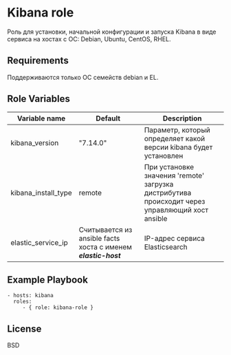 Kibana role
=========

Роль для установки, начальной конфигурации и запуска Kibana в виде сервиса на хостах с ОС: Debian, Ubuntu, CentOS, RHEL.

Requirements
------------

Поддерживаются только ОС семейств debian и EL.

Role Variables
--------------

| Variable name | Default | Description |
|-----------------------|----------|-------------------------|
| kibana_version | "7.14.0" | Параметр, который определяет какой версии kibana будет установлен |
| kibana_install_type | remote | При установке значения 'remote' загрузка дистрибутива происходит через управляющий хост ansible |
| elastic_service_ip | Cчитывается из ansible facts хоста с именем ***elastic-host*** | IP-адрес сервиса Elasticsearch |


Example Playbook
----------------

    - hosts: kibana
      roles:
         - { role: kibana-role }

License
-------

BSD

